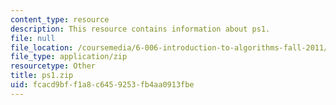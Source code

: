 ```yaml
---
content_type: resource
description: This resource contains information about ps1.
file: null
file_location: /coursemedia/6-006-introduction-to-algorithms-fall-2011/fcacd9bff1a8c6459253fb4aa0913fbe_ps1.zip
file_type: application/zip
resourcetype: Other
title: ps1.zip
uid: fcacd9bf-f1a8-c645-9253-fb4aa0913fbe
---
```

